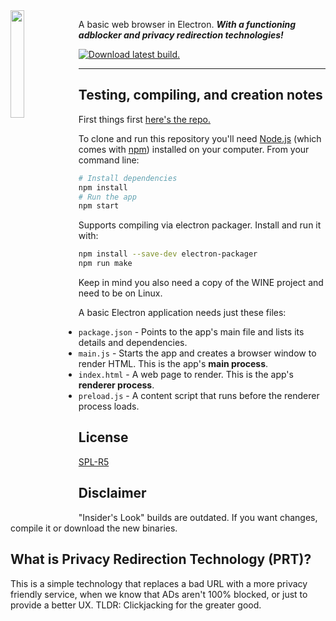 <img src="https://github.com/Sneed-Group/sneedium/blob/master/logo.png?raw=true" align="left" width="21%"/>


A basic web browser in Electron. ***With a functioning adblocker and privacy redirection technologies!***

[![Download latest build.](https://github.com/Sneed-Group/sneedium/blob/master/download.png?raw=true)](https://github.com/Sneed-Group/sneedium/releases)

***

## Testing, compiling, and creation notes

First things first [here's the repo.](https://github.com/Sneed-Group/sneedium)

To clone and run this repository you'll need [Node.js](https://nodejs.org/en/download/) (which comes with [npm](http://npmjs.com)) installed on your computer. From your command line:

```bash
# Install dependencies
npm install
# Run the app
npm start
```

Supports compiling via electron packager. Install and run it with:

```bash
npm install --save-dev electron-packager
npm run make
```

Keep in mind you also need a copy of the WINE project and need to be on Linux.

A basic Electron application needs just these files:

- `package.json` - Points to the app's main file and lists its details and dependencies.
- `main.js` - Starts the app and creates a browser window to render HTML. This is the app's **main process**.
- `index.html` - A web page to render. This is the app's **renderer process**.
- `preload.js` - A content script that runs before the renderer process loads.

## License

[SPL-R5](https://github.com/Sneed-Group/sneedium/blob/master/LICENSE.md)

## Disclaimer

"Insider's Look" builds are outdated. If you want changes, compile it or download the new binaries.

## What is Privacy Redirection Technology (PRT)?

This is a simple technology that replaces a bad URL with a more privacy friendly service, when we know that ADs aren't 100% blocked, or just to provide a better UX. TLDR: Clickjacking for the greater good.
